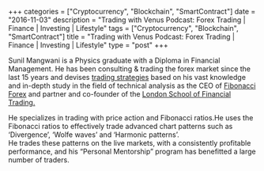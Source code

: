 +++
categories = ["Cryptocurrency", "Blockchain", "SmartContract"]
date = "2016-11-03"
description = "Trading with Venus Podcast: Forex Trading | Finance | Investing | Lifestyle"
tags = ["Cryptocurrency", "Blockchain", "SmartContract"]
title = "Trading with Venus Podcast: Forex Trading | Finance | Investing | Lifestyle"
type = "post"
+++

Sunil Mangwani is a Physics graduate with a Diploma in Financial
Management. He has been consulting & trading the forex market since the
last 15 years and devises [trading strategies](https://www.fintechee.com/forex-trading-strategies/) based on his vast knowledge
and in-depth study in the field of technical analysis as the CEO of
[Fibonacci Forex][1] and partner and co-founder of the [London School of
Financial Trading.][2]

He specializes in trading with price action and Fibonacci ratios.He uses
the Fibonacci ratios to effectively trade advanced chart patterns such
as ‘Divergence’, ‘Wolfe waves’ and ‘Harmonic patterns’.  
He trades these patterns on the live markets, with a consistently
profitable performance, and his “Personal Mentorship” program has
benefitted a large number of traders.

   [1]: http://www.fibforex123.com/
   [2]: http://www.londonschooloffinancialtrading.com/